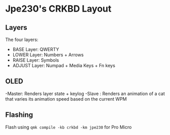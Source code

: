 # Jpe230's CRKBD Layout

## Layers
The four layers:
- BASE Layer: QWERTY
- LOWER Layer: Numbers + Arrows
- RAISE Layer: Symbols
- ADJUST Layer: Numpad + Media Keys + Fn keys

## OLED
-Master: Renders layer state + keylog
-Slave : Renders an animation of a cat that varies its animation speed based on the current WPM

## Flashing
Flash using `qmk compile -kb crkbd -km jpe230` for Pro Micro
